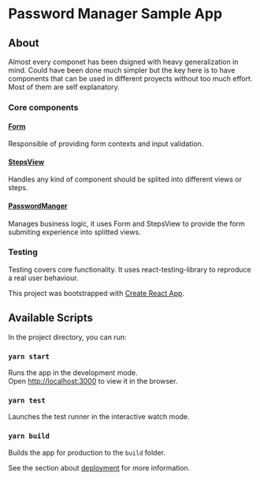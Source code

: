 # Password Manager Sample App

## About
Almost every componet has been dsigned with heavy generalization in mind. Could have been done much simpler but the key here is to have components that can be used in different proyects without too much effort. Most of them are self explanatory.
### Core components
#### [Form](./src/components/Form)
Responsible of providing form contexts and input validation.

#### [StepsView](./src/components/StepsView)
Handles any kind of component should be splited into different views or steps.

#### [PasswordManger](./src/views/PasswordManager)
Manages business logic, it uses Form and StepsView to provide the form submiting experience into splitted views.


### Testing
Testing covers core functionality. It uses react-testing-library to reproduce a real user behaviour.


This project was bootstrapped with [Create React App](https://github.com/facebook/create-react-app).
## Available Scripts

In the project directory, you can run:

### `yarn start`

Runs the app in the development mode.\
Open [http://localhost:3000](http://localhost:3000) to view it in the browser.

### `yarn test`

Launches the test runner in the interactive watch mode.
### `yarn build`

Builds the app for production to the `build` folder.

See the section about [deployment](https://facebook.github.io/create-react-app/docs/deployment) for more information.
